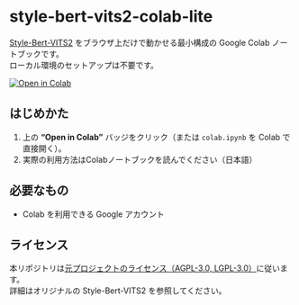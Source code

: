 # style-bert-vits2-colab-lite

[Style-Bert-VITS2](https://github.com/litagin02/Style-Bert-VITS2) をブラウザ上だけで動かせる最小構成の Google Colab ノートブックです。  
ローカル環境のセットアップは不要です。

[![Open in Colab](https://colab.research.google.com/assets/colab-badge.svg)](https://colab.research.google.com/github/shinshin86/style-bert-vits2-colab-lite/blob/main/colab.ipynb)

## はじめかた
1. 上の **“Open in Colab”** バッジをクリック（または `colab.ipynb` を Colab で直接開く）。  
2. 実際の利用方法はColabノートブックを読んでください（日本語）

## 必要なもの
- Colab を利用できる Google アカウント

## ライセンス
本リポジトリは[元プロジェクトのライセンス（AGPL-3.0, LGPL-3.0）](https://github.com/litagin02/Style-Bert-VITS2)に従います。  
詳細はオリジナルの Style-Bert-VITS2 を参照してください。
